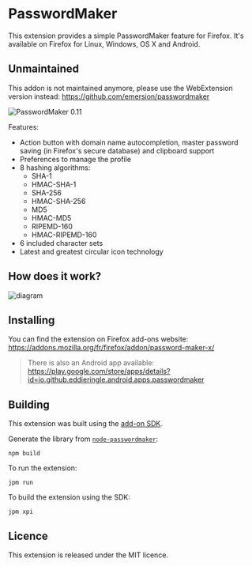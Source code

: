 PasswordMaker
=============

This extension provides a simple PasswordMaker feature for Firefox. It's available on Firefox for Linux, Windows, OS X and Android.

Unmaintained
------------

This addon is not maintained anymore, please use the WebExtension version instead: https://github.com/emersion/passwordmaker

![PasswordMaker 0.11](https://cloud.githubusercontent.com/assets/506932/8762930/6fca6812-2d87-11e5-911b-6a7e354fcc45.png)

Features:
* Action button with domain name autocompletion, master password saving (in Firefox's secure database) and clipboard support
* Preferences to manage the profile
* 8 hashing algorithms:
  * SHA-1
  * HMAC-SHA-1
  * SHA-256
  * HMAC-SHA-256
  * MD5
  * HMAC-MD5
  * RIPEMD-160
  * HMAC-RIPEMD-160
* 6 included character sets
* Latest and greatest circular icon technology

How does it work?
-----------------

![diagram](https://cloud.githubusercontent.com/assets/506932/3291715/4b9b80d6-f587-11e3-9115-d322e5748806.png)

Installing
----------

You can find the extension on Firefox add-ons website: https://addons.mozilla.org/fr/firefox/addon/password-maker-x/

> There is also an Android app available: https://play.google.com/store/apps/details?id=io.github.eddieringle.android.apps.passwordmaker

Building
--------

This extension was built using the [add-on SDK](https://developer.mozilla.org/en-US/Add-ons/SDK).

Generate the library from [`node-passwordmaker`](https://github.com/emersion/node-passwordmaker):
```
npm build
```

To run the extension:
```
jpm run
```

To build the extension using the SDK:
```
jpm xpi
```

Licence
-------

This extension is released under the MIT licence.

